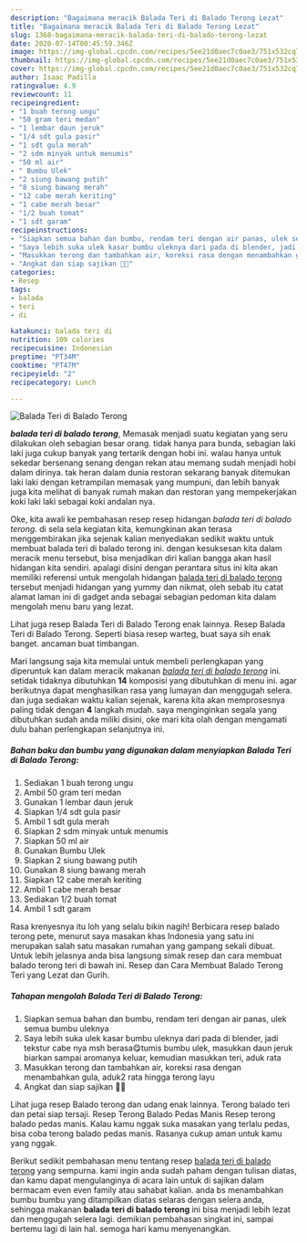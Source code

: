 ```yaml
---
description: "Bagaimana meracik Balada Teri di Balado Terong Lezat"
title: "Bagaimana meracik Balada Teri di Balado Terong Lezat"
slug: 1368-bagaimana-meracik-balada-teri-di-balado-terong-lezat
date: 2020-07-14T00:45:59.346Z
image: https://img-global.cpcdn.com/recipes/5ee21d0aec7c0ae3/751x532cq70/balada-teri-di-balado-terong-foto-resep-utama.jpg
thumbnail: https://img-global.cpcdn.com/recipes/5ee21d0aec7c0ae3/751x532cq70/balada-teri-di-balado-terong-foto-resep-utama.jpg
cover: https://img-global.cpcdn.com/recipes/5ee21d0aec7c0ae3/751x532cq70/balada-teri-di-balado-terong-foto-resep-utama.jpg
author: Isaac Padilla
ratingvalue: 4.9
reviewcount: 11
recipeingredient:
- "1 buah terong ungu"
- "50 gram teri medan"
- "1 lembar daun jeruk"
- "1/4 sdt gula pasir"
- "1 sdt gula merah"
- "2 sdm minyak untuk menumis"
- "50 ml air"
- " Bumbu Ulek"
- "2 siung bawang putih"
- "8 siung bawang merah"
- "12 cabe merah keriting"
- "1 cabe merah besar"
- "1/2 buah tomat"
- "1 sdt garam"
recipeinstructions:
- "Siapkan semua bahan dan bumbu, rendam teri dengan air panas, ulek semua bumbu uleknya"
- "Saya lebih suka ulek kasar bumbu uleknya dari pada di blender, jadi tekstur cabe nya msh berasa😋tumis bumbu ulek, masukkan daun jeruk biarkan sampai aromanya keluar, kemudian masukkan teri, aduk rata"
- "Masukkan terong dan tambahkan air, koreksi rasa dengan menambahkan gula, aduk2 rata hingga terong layu"
- "Angkat dan siap sajikan 🙏😋"
categories:
- Resep
tags:
- balada
- teri
- di

katakunci: balada teri di 
nutrition: 109 calories
recipecuisine: Indonesian
preptime: "PT34M"
cooktime: "PT47M"
recipeyield: "2"
recipecategory: Lunch

---
```



![Balada Teri di Balado Terong](https://img-global.cpcdn.com/recipes/5ee21d0aec7c0ae3/751x532cq70/balada-teri-di-balado-terong-foto-resep-utama.jpg)

<b><i>balada teri di balado terong</i></b>, Memasak menjadi suatu kegiatan yang seru dilakukan oleh sebagian besar orang. tidak hanya para bunda, sebagian laki laki juga cukup banyak yang tertarik dengan hobi ini. walau hanya untuk sekedar bersenang senang dengan rekan atau memang sudah menjadi hobi dalam dirinya. tak heran dalam dunia restoran sekarang banyak ditemukan laki laki dengan ketrampilan memasak yang mumpuni, dan lebih banyak juga kita melihat di banyak rumah makan dan restoran yang mempekerjakan koki laki laki sebagai koki andalan nya.

Oke, kita awali ke pembahasan resep resep hidangan <i>balada teri di balado terong</i>. di sela sela kegiatan kita, kemungkinan akan terasa menggembirakan jika sejenak kalian menyediakan sedikit waktu untuk membuat balada teri di balado terong ini. dengan kesuksesan kita dalam meracik menu tersebut, bisa menjadikan diri kalian bangga akan hasil hidangan kita sendiri. apalagi disini dengan perantara situs ini kita akan memiliki referensi untuk mengolah hidangan <u>balada teri di balado terong</u> tersebut menjadi hidangan yang yummy dan nikmat, oleh sebab itu catat alamat laman ini di gadget anda sebagai sebagian pedoman kita dalam mengolah menu baru yang lezat.

Lihat juga resep Balada Teri di Balado Terong enak lainnya. Resep Balada Teri di Balado Terong. Seperti biasa resep warteg, buat saya sih enak banget. ancaman buat timbangan.


Mari langsung saja kita memulai untuk membeli perlengkapan yang diperuntuk kan dalam meracik makanan <u><i>balada teri di balado terong</i></u> ini. setidak tidaknya dibutuhkan <b>14</b> komposisi yang dibutuhkan di menu ini. agar berikutnya dapat menghasilkan rasa yang lumayan dan menggugah selera. dan juga sediakan waktu kalian sejenak, karena kita akan memprosesnya paling tidak dengan <b>4</b> langkah mudah. saya menginginkan segala yang dibutuhkan sudah anda miliki disini, oke mari kita olah dengan mengamati dulu bahan perlengkapan selanjutnya ini.

<!--inarticleads1-->

##### Bahan baku dan bumbu yang digunakan dalam menyiapkan Balada Teri di Balado Terong:

1. Sediakan 1 buah terong ungu
1. Ambil 50 gram teri medan
1. Gunakan 1 lembar daun jeruk
1. Siapkan 1/4 sdt gula pasir
1. Ambil 1 sdt gula merah
1. Siapkan 2 sdm minyak untuk menumis
1. Siapkan 50 ml air
1. Gunakan  Bumbu Ulek
1. Siapkan 2 siung bawang putih
1. Gunakan 8 siung bawang merah
1. Siapkan 12 cabe merah keriting
1. Ambil 1 cabe merah besar
1. Sediakan 1/2 buah tomat
1. Ambil 1 sdt garam


Rasa krenyesnya itu loh yang selalu bikin nagih! Berbicara resep balado terong pete, menurut saya masakan khas Indonesia yang satu ini merupakan salah satu masakan rumahan yang gampang sekali dibuat. Untuk lebih jelasnya anda bisa langsung simak resep dan cara membuat balado terong teri di bawah ini. Resep dan Cara Membuat Balado Terong Teri yang Lezat dan Gurih. 

<!--inarticleads2-->

##### Tahapan mengolah Balada Teri di Balado Terong:

1. Siapkan semua bahan dan bumbu, rendam teri dengan air panas, ulek semua bumbu uleknya
1. Saya lebih suka ulek kasar bumbu uleknya dari pada di blender, jadi tekstur cabe nya msh berasa😋tumis bumbu ulek, masukkan daun jeruk biarkan sampai aromanya keluar, kemudian masukkan teri, aduk rata
1. Masukkan terong dan tambahkan air, koreksi rasa dengan menambahkan gula, aduk2 rata hingga terong layu
1. Angkat dan siap sajikan 🙏😋


Lihat juga resep Balado terong dan udang enak lainnya. Terong balado teri dan petai siap tersaji. Resep Terong Balado Pedas Manis Resep terong balado pedas manis. Kalau kamu nggak suka masakan yang terlalu pedas, bisa coba terong balado pedas manis. Rasanya cukup aman untuk kamu yang nggak. 

Berikut sedikit pembahasan menu tentang resep <u>balada teri di balado terong</u> yang sempurna. kami ingin anda sudah paham dengan tulisan diatas, dan kamu dapat mengulanginya di acara lain untuk di sajikan dalam bermacam even even family atau sahabat kalian. anda bs menambahkan bumbu bumbu yang ditampilkan diatas selaras dengan selera anda, sehingga makanan <b>balada teri di balado terong</b> ini bisa menjadi lebih lezat dan menggugah selera lagi. demikian pembahasan singkat ini, sampai bertemu lagi di lain hal. semoga hari kamu menyenangkan.
